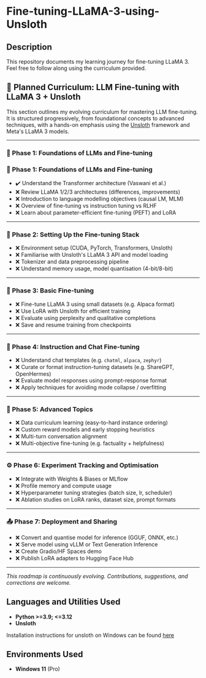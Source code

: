 <h1>Fine-tuning-LLaMA-3-using-Unsloth</h1>

 <h2>Description</h2>
This repository documents my learning journey for fine-tuning LLaMA 3. Feel free to follow along using the curriculum provided.

<br />

## 🧠 Planned Curriculum: LLM Fine-tuning with LLaMA 3 + Unsloth

This section outlines my evolving curriculum for mastering LLM fine-tuning. It is structured progressively, from foundational concepts to advanced techniques, with a hands-on emphasis using the [Unsloth](https://github.com/unslothai/unsloth) framework and Meta's LLaMA 3 models.

---

### 📘 Phase 1: Foundations of LLMs and Fine-tuning


### 📘 Phase 1: Foundations of LLMs and Fine-tuning

- ✔️ Understand the Transformer architecture (Vaswani et al.)
- ❌ Review LLaMA 1/2/3 architectures (differences, improvements)
- ❌ Introduction to language modelling objectives (causal LM, MLM)
- ❌ Overview of fine-tuning vs instruction tuning vs RLHF
- ❌ Learn about parameter-efficient fine-tuning (PEFT) and LoRA

---

### 🔧 Phase 2: Setting Up the Fine-tuning Stack

- ❌ Environment setup (CUDA, PyTorch, Transformers, Unsloth)
- ❌ Familiarise with Unsloth's LLaMA 3 API and model loading
- ❌ Tokenizer and data preprocessing pipeline
- ❌ Understand memory usage, model quantisation (4-bit/8-bit)

---

### 🧪 Phase 3: Basic Fine-tuning

- ❌ Fine-tune LLaMA 3 using small datasets (e.g. Alpaca format)
- ❌ Use LoRA with Unsloth for efficient training
- ❌ Evaluate using perplexity and qualitative completions
- ❌ Save and resume training from checkpoints

---

### 🧭 Phase 4: Instruction and Chat Fine-tuning

- ❌ Understand chat templates (e.g. `chatml`, `alpaca`, `zephyr`)
- ❌ Curate or format instruction-tuning datasets (e.g. ShareGPT, OpenHermes)
- ❌ Evaluate model responses using prompt-response format
- ❌ Apply techniques for avoiding mode collapse / overfitting

---

### 🧠 Phase 5: Advanced Topics

- ❌ Data curriculum learning (easy-to-hard instance ordering)
- ❌ Custom reward models and early stopping heuristics
- ❌ Multi-turn conversation alignment
- ❌ Multi-objective fine-tuning (e.g. factuality + helpfulness)

---

### ⚙️ Phase 6: Experiment Tracking and Optimisation

- ❌ Integrate with Weights & Biases or MLflow
- ❌ Profile memory and compute usage
- ❌ Hyperparameter tuning strategies (batch size, lr, scheduler)
- ❌ Ablation studies on LoRA ranks, dataset size, prompt formats

---

### 📤 Phase 7: Deployment and Sharing

- ❌ Convert and quantise model for inference (GGUF, ONNX, etc.)
- ❌ Serve model using vLLM or Text Generation Inference
- ❌ Create Gradio/HF Spaces demo
- ❌ Publish LoRA adapters to Hugging Face Hub

---

_This roadmap is continuously evolving. Contributions, suggestions, and corrections are welcome._


<h2>Languages and Utilities Used</h2>

- <b>Python >=3.9; <=3.12  </b> 
- <b>Unsloth</b>

Installation instructions for unsloth on Windows can be found [here](https://docs.unsloth.ai/get-started/installing-+-updating/windows-installation)

<h2>Environments Used </h2>

- <b>Windows 11</b> (Pro)



<!--
 ```diff
- text in red
+ text in green
! text in orange
# text in gray
@@ text in purple (and bold)@@
```
--!>
